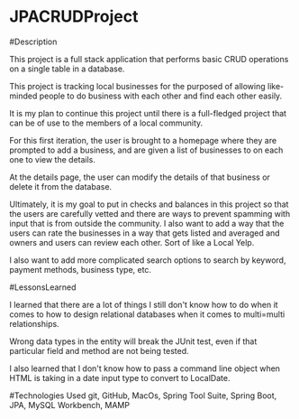 # JPACRUDProject

#Description

This project is a full stack application that performs basic CRUD operations on a single table in a database.

This project is tracking local businesses for the purposed of allowing like-minded people to do business with each other and find each other easily.

It is my plan to continue this project until there is a full-fledged project that can be of use to the members of a local community.

For this first iteration, the user is brought to a homepage where they are prompted to add a business, and are given a list of businesses to on each one to view the details.

At the details page, the user can modify the details of that business or delete it from the database.

Ultimately, it is my goal to put in checks and balances in this project so that the users are carefully vetted and there are ways to prevent spamming with input that is from outside the community. I also want to add a way that the users can rate the businesses in a way that gets listed and averaged and owners and users can review each other. Sort of like a Local Yelp.

I also want to add more complicated search options to search by keyword, payment methods, business type, etc.




#LessonsLearned

I learned that there are a lot of things I still don't know how to do when it comes to how to design relational databases when it comes to multi=multi relationships.

Wrong data types in the entity will break the JUnit test, even if that particular field and method are not being tested.

I also learned that I don't know how to pass a command line object when HTML is taking in a date input type to convert to LocalDate.

#Technologies Used
git, GitHub, MacOs, Spring Tool Suite, Spring Boot, JPA, MySQL Workbench, MAMP
